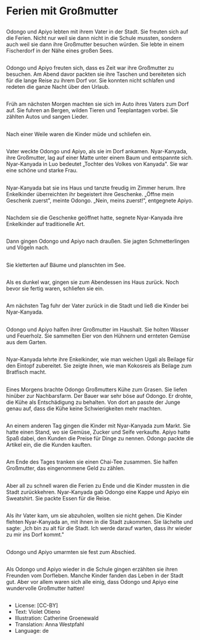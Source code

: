 # Ferien mit Großmutter

##
Odongo und Apiyo lebten mit ihrem Vater in der Stadt. Sie freuten sich auf die Ferien. Nicht nur weil sie dann nicht in die Schule mussten, sondern auch weil sie dann ihre Großmutter besuchen würden. Sie lebte in einem Fischerdorf in der Nähe eines großen Sees.

##
Odongo und Apiyo freuten sich, dass es Zeit war ihre Großmutter zu besuchen. Am Abend davor packten sie ihre Taschen und bereiteten sich für die lange Reise zu ihrem Dorf vor. Sie konnten nicht schlafen und redeten die ganze Nacht über den Urlaub.

##
Früh am nächsten Morgen machten sie sich im Auto ihres Vaters zum Dorf auf. Sie fuhren an Bergen, wilden Tieren und Teeplantagen vorbei. Sie zählten Autos und sangen Lieder.

##
Nach einer Weile waren die Kinder müde und schliefen ein.

##
Vater weckte Odongo und Apiyo, als sie im Dorf ankamen. Nyar-Kanyada, ihre Großmutter, lag auf einer Matte unter einem Baum und entspannte sich. Nyar-Kanyada in Luo bedeutet „Tochter des Volkes von Kanyada". Sie war eine schöne und starke Frau.

##
Nyar-Kanyada bat sie ins Haus und tanzte freudig im Zimmer herum. Ihre Enkelkinder überreichten ihr begeistert ihre Geschenke. „Öffne mein Geschenk zuerst", meinte Odongo. „Nein, meins zuerst!", entgegnete Apiyo.

##
Nachdem sie die Geschenke geöffnet hatte, segnete Nyar-Kanyada ihre Enkelkinder auf traditionelle Art.

##
Dann gingen Odongo und Apiyo nach draußen. Sie jagten Schmetterlingen und Vögeln nach.

##
Sie kletterten auf Bäume und planschten im See.

##
Als es dunkel war, gingen sie zum Abendessen ins Haus zurück. Noch bevor sie fertig waren, schliefen sie ein.

##
Am nächsten Tag fuhr der Vater zurück in die Stadt und ließ die Kinder bei Nyar-Kanyada.

##
Odongo und Apiyo halfen ihrer Großmutter im Haushalt. Sie holten Wasser und Feuerholz. Sie sammelten Eier von den Hühnern und ernteten Gemüse aus dem Garten.

##
Nyar-Kanyada lehrte ihre Enkelkinder, wie man weichen Ugali als Beilage für den Eintopf zubereitet. Sie zeigte ihnen, wie man Kokosreis als Beilage zum Bratfisch macht.

##
Eines Morgens brachte Odongo Großmutters Kühe zum Grasen. Sie liefen hinüber zur Nachbarsfarm. Der Bauer war sehr böse auf Odongo. Er drohte, die Kühe als Entschädigung zu behalten. Von dort an passte der Junge genau auf, dass die Kühe keine Schwierigkeiten mehr machten.

##
An einem anderen Tag gingen die Kinder mit Nyar-Kanyada zum Markt. Sie hatte einen Stand, wo sie Gemüse, Zucker und Seife verkaufte. Apiyo hatte Spaß dabei, den Kunden die Preise für Dinge zu nennen. Odongo packte die Artikel ein, die die Kunden kauften.

##
Am Ende des Tages tranken sie einen Chai-Tee zusammen. Sie halfen Großmutter, das eingenommene Geld zu zählen.

##
Aber all zu schnell waren die Ferien zu Ende und die Kinder mussten in die Stadt zurückkehren. Nyar-Kanyada gab Odongo eine Kappe und Apiyo ein Sweatshirt. Sie packte Essen für die Reise.

##
Als ihr Vater kam, um sie abzuholen, wollten sie nicht gehen. Die Kinder flehten Nyar-Kanyada an, mit ihnen in die Stadt zukommen. Sie lächelte und sagte: „Ich bin zu alt für die Stadt. Ich werde darauf warten, dass ihr wieder zu mir ins Dorf kommt."

##
Odongo und Apiyo umarmten sie fest zum Abschied.

##
Als Odongo und Apiyo wieder in die Schule gingen erzählten sie ihren Freunden vom Dorfleben. Manche Kinder fanden das Leben in der Stadt gut. Aber vor allem waren sich alle einig, dass Odongo und Apiyo eine wundervolle Großmutter hatten!

##
* License: [CC-BY]
* Text: Violet Otieno
* Illustration: Catherine Groenewald
* Translation: Anna Westpfahl
* Language: de

